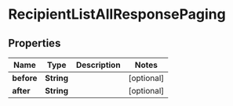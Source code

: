 

# RecipientListAllResponsePaging


## Properties

| Name | Type | Description | Notes |
|------------ | ------------- | ------------- | -------------|
|**before** | **String** |  |  [optional] |
|**after** | **String** |  |  [optional] |




